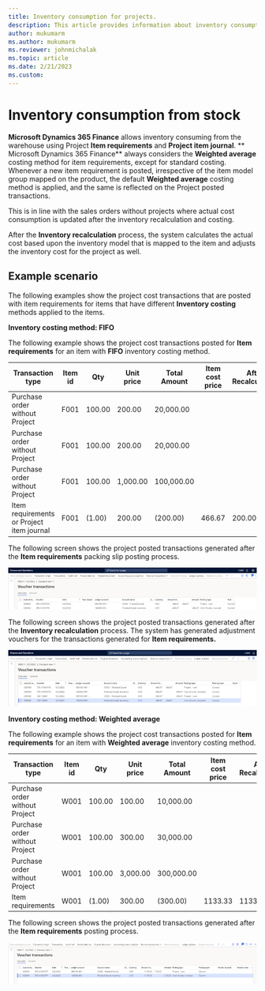 ```yaml
---
title: Inventory consumption for projects.
description: This article provides information about inventory consumption for projects.
author: mukumarm
ms.author: mukumarm
ms.reviewer: johnmichalak
ms.topic: article
ms.date: 2/21/2023
ms.custom:
---
```


# Inventory consumption from stock

**Microsoft Dynamics 365 Finance** allows inventory consuming from the warehouse using Project **Item requirements** and **Project item journal**. ** Microsoft Dynamics 365 Finance** always considers the **Weighted average** costing method for item requirements, except for standard costing. Whenever a new item requirement is posted, irrespective of the item model group mapped on the product, the default **Weighted average** costing method is applied, and the same is reflected on the Project posted transactions.

This is in line with the sales orders without projects where actual cost consumption is updated after the inventory recalculation and costing.

After the **Inventory recalculation** process, the system calculates the actual cost based upon the inventory model that is mapped to the item and adjusts the inventory cost for the project as well.

## Example scenario

The following examples show the project cost transactions that are posted with item requirements for items that have different **Inventory costing** methods applied to the items.

**Inventory costing method: FIFO**

The following example shows the project cost transactions posted for **Item requirements** for an item with **FIFO** inventory costing method.

| **Transaction type** | **Item id** | **Qty** | **Unit price** | **Total Amount** | **Item cost price** | **After Recalculation** |
| --- | --- | --- | --- | --- | --- | --- |
| Purchase order without Project | F001 | 100.00 | 200.00 | 20,000.00 |   |   |
| Purchase order without Project | F001 | 100.00 | 200.00 | 20,000.00 |   |   |
| Purchase order without Project | F001 | 100.00 | 1,000.00 | 100,000.00 |   |   |
| Item requirements or Project item journal | F001 | (1.00) | 200.00 | (200.00) | 466.67 | 200.00 |

The following screen shows the project posted transactions generated after the **Item requirements** packing slip posting process.

![Screenshot of project posted transactions voucher](media/STKIRVoucher.png)

The following screen shows the project posted transactions generated after the **Inventory recalculation** process. The system has generated adjustment vouchers for the transactions generated for **Item requirements.**

![Screenshot of project posted transactions after inventory recalculation process](media/STKIRVoucherafterAdjustment.png)

**Inventory costing method: Weighted average**

The following example shows the project cost transactions posted for **Item requirements** for an item with **Weighted average** inventory costing method.

| **Transaction type** | **Item id** | **Qty** | **Unit price** | **Total Amount** | **Item cost price** | **After Recalculation** |
| --- | --- | --- | --- | --- | --- | --- |
| Purchase order without Project | W001 | 100.00 | 100.00 | 10,000.00 |   |   |
| Purchase order without Project | W001 | 100.00 | 300.00 | 30,000.00 |   |   |
| Purchase order without Project | W001 | 100.00 | 3,000.00 | 300,000.00 |   |   |
| Item requirements | W001 | (1.00) | 300.00 | (300.00) | 1133.33 | 1133.33 |

The following screen shows the project posted transactions generated after the **Item requirements** posting process.

![Screenshot of project posted transactions](media/STKIRVoucherWAvg.png)
